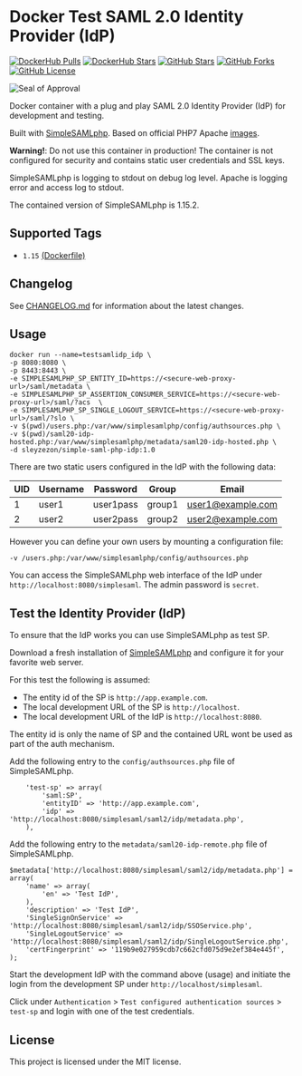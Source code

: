 # Docker Test SAML 2.0 Identity Provider (IdP)

[![DockerHub Pulls](https://img.shields.io/docker/pulls/sleyzezon/simple-saml-php-idp.svg)](https://hub.docker.com/r/sleyzezon/simple-saml-php-idp/) [![DockerHub Stars](https://img.shields.io/docker/stars/sleyzezon/simple-saml-php-idp.svg)](https://hub.docker.com/r/sleyzezon/simple-saml-php-idp/) [![GitHub Stars](https://img.shields.io/github/stars/excelsiorsoft/simple-saml-php-idp.svg?label=github%20stars)](https://github.com/excelsiorsoft/simple-saml-php-idp) [![GitHub Forks](https://img.shields.io/github/forks/excelsiorsoft/simple-saml-php-idp.svg?label=github%20forks)](https://github.com/excelsiorsoft/simple-saml-php-idp) [![GitHub License](https://img.shields.io/github/license/excelsiorsoft/simple-saml-php-idp.svg)](https://github.com/excelsiorsoft/simple-saml-php-idp)

![Seal of Approval](https://raw.githubusercontent.com/kristophjunge/docker-test-saml-idp/master/seal.jpg)


Docker container with a plug and play SAML 2.0 Identity Provider (IdP) for development and testing.

Built with [SimpleSAMLphp](https://simplesamlphp.org). Based on official PHP7 Apache [images](https://hub.docker.com/_/php/).

**Warning!**: Do not use this container in production! The container is not configured for security and contains static user credentials and SSL keys.

SimpleSAMLphp is logging to stdout on debug log level. Apache is logging error and access log to stdout.

The contained version of SimpleSAMLphp is 1.15.2.


## Supported Tags

- `1.15` [(Dockerfile)](https://github.com/excelsiorsoft/simple-saml-php-idp/blob/master/Dockerfile)



## Changelog

See [CHANGELOG.md](https://github.com/excelsiorsoft/simple-saml-php-idp/blob/master/docs/CHANGELOG.md) for information about the latest changes.


## Usage

```
docker run --name=testsamlidp_idp \
-p 8080:8080 \
-p 8443:8443 \
-e SIMPLESAMLPHP_SP_ENTITY_ID=https://<secure-web-proxy-url>/saml/metadata \
-e SIMPLESAMLPHP_SP_ASSERTION_CONSUMER_SERVICE=https://<secure-web-proxy-url>/saml/?acs  \
-e SIMPLESAMLPHP_SP_SINGLE_LOGOUT_SERVICE=https://<secure-web-proxy-url>/saml/?slo \
-v $(pwd)/users.php:/var/www/simplesamlphp/config/authsources.php \
-v $(pwd)/saml20-idp-hosted.php:/var/www/simplesamlphp/metadata/saml20-idp-hosted.php \
-d sleyzezon/simple-saml-php-idp:1.0
```

There are two static users configured in the IdP with the following data:

| UID | Username | Password | Group | Email |
|---|---|---|---|---|
| 1 | user1 | user1pass | group1 | user1@example.com |
| 2 | user2 | user2pass | group2 | user2@example.com |

However you can define your own users by mounting a configuration file:

```
-v /users.php:/var/www/simplesamlphp/config/authsources.php
```

You can access the SimpleSAMLphp web interface of the IdP under `http://localhost:8080/simplesaml`. The admin password is `secret`.


## Test the Identity Provider (IdP)

To ensure that the IdP works you can use SimpleSAMLphp as test SP.

Download a fresh installation of [SimpleSAMLphp](https://simplesamlphp.org) and configure it for your favorite web server.

For this test the following is assumed:
- The entity id of the SP is `http://app.example.com`.
- The local development URL of the SP is `http://localhost`.
- The local development URL of the IdP is `http://localhost:8080`.

The entity id is only the name of SP and the contained URL wont be used as part of the auth mechanism.

Add the following entry to the `config/authsources.php` file of SimpleSAMLphp.
```
    'test-sp' => array(
        'saml:SP',
        'entityID' => 'http://app.example.com',
        'idp' => 'http://localhost:8080/simplesaml/saml2/idp/metadata.php',
    ),
```

Add the following entry to the `metadata/saml20-idp-remote.php` file of SimpleSAMLphp.
```
$metadata['http://localhost:8080/simplesaml/saml2/idp/metadata.php'] = array(
    'name' => array(
        'en' => 'Test IdP',
    ),
    'description' => 'Test IdP',
    'SingleSignOnService' => 'http://localhost:8080/simplesaml/saml2/idp/SSOService.php',
    'SingleLogoutService' => 'http://localhost:8080/simplesaml/saml2/idp/SingleLogoutService.php',
    'certFingerprint' => '119b9e027959cdb7c662cfd075d9e2ef384e445f',
);
```

Start the development IdP with the command above (usage) and initiate the login from the development SP under `http://localhost/simplesaml`.

Click under `Authentication` > `Test configured authentication sources` > `test-sp` and login with one of the test credentials.




## License

This project is licensed under the MIT license.
